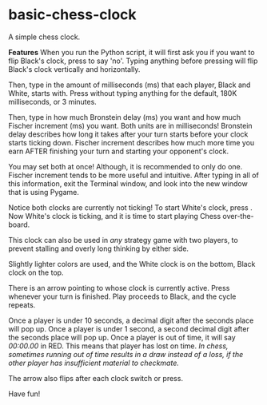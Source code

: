 # basic-chess-clock
A simple chess clock.

**Features**
When you run the Python script, it will first ask you if you want to flip Black's clock, press <ENTER> to say 'no'.
Typing anything before pressing <ENTER> will flip Black's clock vertically and horizontally.

Then, type in the amount of milliseconds (ms) that each player, Black and White, starts with.
Press <ENTER> without typing anything for the default, 180K milliseconds, or 3 minutes.

Then, type in how much Bronstein delay (ms) you want and how much Fischer increment (ms) you want. Both units are in milliseconds!
Bronstein delay describes how long it takes after your turn starts before your clock starts ticking down.
Fischer increment describes how much more time you earn AFTER finishing your turn and starting your opponent's clock.

You may set both at once! Although, it is recommended to only do one. Fischer increment tends to be more useful and intuitive.
After typing in all of this information, exit the Terminal window, and look into the new window that is using Pygame.

Notice both clocks are currently not ticking! To start White's clock, press <SPACE>.
Now White's clock is ticking, and it is time to start playing Chess over-the-board.

This clock can also be used in *any* strategy game with two players, to prevent stalling and overly long thinking by either side.

Slightly lighter colors are used, and the White clock is on the bottom, Black clock on the top.

There is an arrow pointing to whose clock is currently active. Press <SPACE> whenever your turn is finished. Play proceeds to Black, and the cycle repeats.

Once a player is under 10 seconds, a decimal digit after the seconds place will pop up.
Once a player is under 1 second, a second decimal digit after the seconds place will pop up.
Once a player is out of time, it will say *00:00.00* in RED. This means that player has lost on time.
*In chess, sometimes running out of time results in a draw instead of a loss, if the other player has insufficient material to checkmate.*

The arrow also flips after each clock switch or <SPACE> press.

Have fun!
